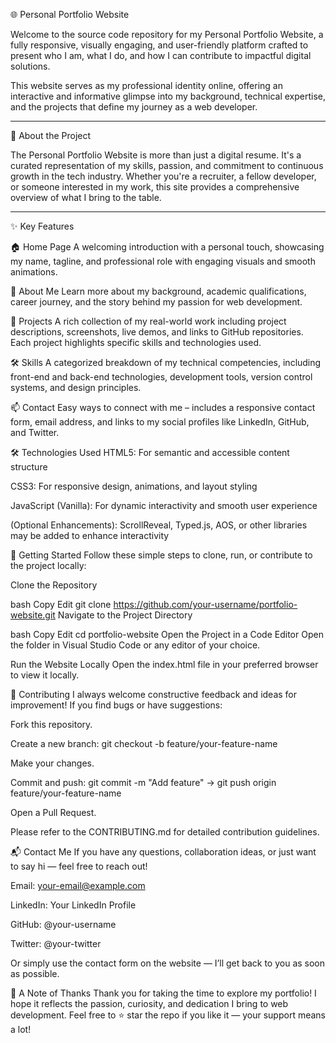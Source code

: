 🌐 Personal Portfolio Website



Welcome to the source code repository for my Personal Portfolio Website, a fully responsive, visually engaging, and user-friendly platform crafted to present who I am, what I do, and how I can contribute to impactful digital solutions.

This website serves as my professional identity online, offering an interactive and informative glimpse into my background, technical expertise, and the projects that define my journey as a web developer.

-------------------------------------------------------------------------------------------------------------------------------------------------------------------

📌 About the Project


The Personal Portfolio Website is more than just a digital resume. It's a curated representation of my skills, passion, and commitment to continuous growth in the tech industry. Whether you're a recruiter, a fellow developer, or someone interested in my work, this site provides a comprehensive overview of what I bring to the table.

-------------------------------------------------------------------------------------------------------------------------------------------------------------------

✨ Key Features


🏠 Home Page
A welcoming introduction with a personal touch, showcasing my name, tagline, and professional role with engaging visuals and smooth animations.

👤 About Me
Learn more about my background, academic qualifications, career journey, and the story behind my passion for web development.

💼 Projects
A rich collection of my real-world work including project descriptions, screenshots, live demos, and links to GitHub repositories. Each project highlights specific skills and technologies used.

🛠️ Skills
A categorized breakdown of my technical competencies, including front-end and back-end technologies, development tools, version control systems, and design principles.

📫 Contact
Easy ways to connect with me – includes a responsive contact form, email address, and links to my social profiles like LinkedIn, GitHub, and Twitter.

🛠️ Technologies Used
HTML5: For semantic and accessible content structure

CSS3: For responsive design, animations, and layout styling

JavaScript (Vanilla): For dynamic interactivity and smooth user experience

(Optional Enhancements): ScrollReveal, Typed.js, AOS, or other libraries may be added to enhance interactivity

🚀 Getting Started
Follow these simple steps to clone, run, or contribute to the project locally:

Clone the Repository

bash
Copy
Edit
git clone https://github.com/your-username/portfolio-website.git
Navigate to the Project Directory

bash
Copy
Edit
cd portfolio-website
Open the Project in a Code Editor
Open the folder in Visual Studio Code or any editor of your choice.

Run the Website Locally
Open the index.html file in your preferred browser to view it locally.

🤝 Contributing
I always welcome constructive feedback and ideas for improvement! If you find bugs or have suggestions:

Fork this repository.

Create a new branch: git checkout -b feature/your-feature-name

Make your changes.

Commit and push: git commit -m "Add feature" → git push origin feature/your-feature-name

Open a Pull Request.

Please refer to the CONTRIBUTING.md for detailed contribution guidelines.

📬 Contact Me
If you have any questions, collaboration ideas, or just want to say hi — feel free to reach out!

Email: your-email@example.com

LinkedIn: Your LinkedIn Profile

GitHub: @your-username

Twitter: @your-twitter

Or simply use the contact form on the website — I’ll get back to you as soon as possible.

🙏 A Note of Thanks
Thank you for taking the time to explore my portfolio! I hope it reflects the passion, curiosity, and dedication I bring to web development. Feel free to ⭐ star the repo if you like it — your support means a lot!


